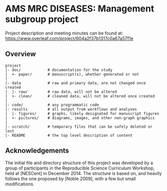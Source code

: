 AMS MRC DISEASES: Management subgroup project
=======

Project description and meeting minutes can be found at:
https://www.overleaf.com/project/604a2f37b1317c0a67a57f1e

Overview
--------

    project
    |- doc/            # documentation for the study
    |  +- paper/       # manuscript(s), whether generated or not
    |
    |- data            # raw and primary data, are not changed once created
    |  |- raw/         # raw data, will not be altered
    |  +- clean/       # cleaned data, will not be altered once created
    |
    |- code/           # any programmatic code
    |- results         # all output from workflows and analyses
    |  |- figures/     # graphs, likely designated for manuscript figures
    |  +- pictures/    # diagrams, images, and other non-graph graphics
    |
    |- scratch/        # temporary files that can be safely deleted or lost
    |- README          # the top level description of content


Acknowledgements
----------------

The initial file and directory structure of this project was developed by a group of participants in the Reproducible Science Curriculum Workshop, held at [NESCent] in December 2014. The structure is based on, and heavily follows the one proposed by [Noble 2009], with a few but small modifications.

[rr-init repository]: https://github.com/Reproducible-Science-Curriculum/rr-init
